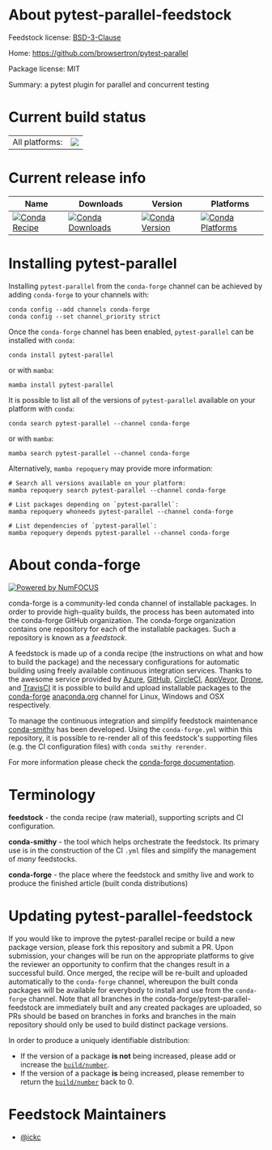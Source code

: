 About pytest-parallel-feedstock
===============================

Feedstock license: [BSD-3-Clause](https://github.com/conda-forge/pytest-parallel-feedstock/blob/main/LICENSE.txt)

Home: https://github.com/browsertron/pytest-parallel

Package license: MIT

Summary: a pytest plugin for parallel and concurrent testing

Current build status
====================


<table><tr><td>All platforms:</td>
    <td>
      <a href="https://dev.azure.com/conda-forge/feedstock-builds/_build/latest?definitionId=12230&branchName=main">
        <img src="https://dev.azure.com/conda-forge/feedstock-builds/_apis/build/status/pytest-parallel-feedstock?branchName=main">
      </a>
    </td>
  </tr>
</table>

Current release info
====================

| Name | Downloads | Version | Platforms |
| --- | --- | --- | --- |
| [![Conda Recipe](https://img.shields.io/badge/recipe-pytest--parallel-green.svg)](https://anaconda.org/conda-forge/pytest-parallel) | [![Conda Downloads](https://img.shields.io/conda/dn/conda-forge/pytest-parallel.svg)](https://anaconda.org/conda-forge/pytest-parallel) | [![Conda Version](https://img.shields.io/conda/vn/conda-forge/pytest-parallel.svg)](https://anaconda.org/conda-forge/pytest-parallel) | [![Conda Platforms](https://img.shields.io/conda/pn/conda-forge/pytest-parallel.svg)](https://anaconda.org/conda-forge/pytest-parallel) |

Installing pytest-parallel
==========================

Installing `pytest-parallel` from the `conda-forge` channel can be achieved by adding `conda-forge` to your channels with:

```
conda config --add channels conda-forge
conda config --set channel_priority strict
```

Once the `conda-forge` channel has been enabled, `pytest-parallel` can be installed with `conda`:

```
conda install pytest-parallel
```

or with `mamba`:

```
mamba install pytest-parallel
```

It is possible to list all of the versions of `pytest-parallel` available on your platform with `conda`:

```
conda search pytest-parallel --channel conda-forge
```

or with `mamba`:

```
mamba search pytest-parallel --channel conda-forge
```

Alternatively, `mamba repoquery` may provide more information:

```
# Search all versions available on your platform:
mamba repoquery search pytest-parallel --channel conda-forge

# List packages depending on `pytest-parallel`:
mamba repoquery whoneeds pytest-parallel --channel conda-forge

# List dependencies of `pytest-parallel`:
mamba repoquery depends pytest-parallel --channel conda-forge
```


About conda-forge
=================

[![Powered by
NumFOCUS](https://img.shields.io/badge/powered%20by-NumFOCUS-orange.svg?style=flat&colorA=E1523D&colorB=007D8A)](https://numfocus.org)

conda-forge is a community-led conda channel of installable packages.
In order to provide high-quality builds, the process has been automated into the
conda-forge GitHub organization. The conda-forge organization contains one repository
for each of the installable packages. Such a repository is known as a *feedstock*.

A feedstock is made up of a conda recipe (the instructions on what and how to build
the package) and the necessary configurations for automatic building using freely
available continuous integration services. Thanks to the awesome service provided by
[Azure](https://azure.microsoft.com/en-us/services/devops/), [GitHub](https://github.com/),
[CircleCI](https://circleci.com/), [AppVeyor](https://www.appveyor.com/),
[Drone](https://cloud.drone.io/welcome), and [TravisCI](https://travis-ci.com/)
it is possible to build and upload installable packages to the
[conda-forge](https://anaconda.org/conda-forge) [anaconda.org](https://anaconda.org/)
channel for Linux, Windows and OSX respectively.

To manage the continuous integration and simplify feedstock maintenance
[conda-smithy](https://github.com/conda-forge/conda-smithy) has been developed.
Using the ``conda-forge.yml`` within this repository, it is possible to re-render all of
this feedstock's supporting files (e.g. the CI configuration files) with ``conda smithy rerender``.

For more information please check the [conda-forge documentation](https://conda-forge.org/docs/).

Terminology
===========

**feedstock** - the conda recipe (raw material), supporting scripts and CI configuration.

**conda-smithy** - the tool which helps orchestrate the feedstock.
                   Its primary use is in the construction of the CI ``.yml`` files
                   and simplify the management of *many* feedstocks.

**conda-forge** - the place where the feedstock and smithy live and work to
                  produce the finished article (built conda distributions)


Updating pytest-parallel-feedstock
==================================

If you would like to improve the pytest-parallel recipe or build a new
package version, please fork this repository and submit a PR. Upon submission,
your changes will be run on the appropriate platforms to give the reviewer an
opportunity to confirm that the changes result in a successful build. Once
merged, the recipe will be re-built and uploaded automatically to the
`conda-forge` channel, whereupon the built conda packages will be available for
everybody to install and use from the `conda-forge` channel.
Note that all branches in the conda-forge/pytest-parallel-feedstock are
immediately built and any created packages are uploaded, so PRs should be based
on branches in forks and branches in the main repository should only be used to
build distinct package versions.

In order to produce a uniquely identifiable distribution:
 * If the version of a package **is not** being increased, please add or increase
   the [``build/number``](https://docs.conda.io/projects/conda-build/en/latest/resources/define-metadata.html#build-number-and-string).
 * If the version of a package **is** being increased, please remember to return
   the [``build/number``](https://docs.conda.io/projects/conda-build/en/latest/resources/define-metadata.html#build-number-and-string)
   back to 0.

Feedstock Maintainers
=====================

* [@ickc](https://github.com/ickc/)

